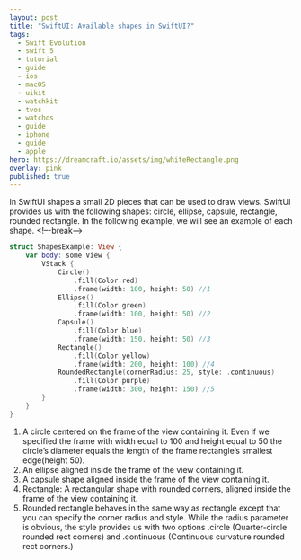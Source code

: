 ```yaml
---
layout: post
title: "SwiftUI: Available shapes in SwiftUI?"
tags:
  - Swift Evolution
  - swift 5
  - tutorial
  - guide
  - ios
  - macOS
  - uikit
  - watchkit
  - tvos
  - watchos
  - guide
  - iphone
  - guide
  - apple
hero: https://dreamcraft.io/assets/img/whiteRectangle.png
overlay: pink
published: true
---
```

In SwiftUI shapes a small 2D pieces that can be used to draw views.
SwiftUI provides us with the following shapes: circle, ellipse, capsule, rectangle, rounded rectangle.
In the following example, we will see an example of each shape.
<!–-break-–>
```swift
struct ShapesExample: View {
    var body: some View {
        VStack {
            Circle()  
                .fill(Color.red)  
                .frame(width: 100, height: 50) //1
            Ellipse()
                .fill(Color.green)
                .frame(width: 100, height: 50) //2
            Capsule()
                .fill(Color.blue)
                .frame(width: 150, height: 50) //3
            Rectangle()
                .fill(Color.yellow)
                .frame(width: 200, height: 100) //4
            RoundedRectangle(cornerRadius: 25, style: .continuous)
                .fill(Color.purple)
                .frame(width: 300, height: 150) //5
        }
    }
}
```
1. A circle centered on the frame of the view containing it. Even if we specified the frame with width equal to 100 and height equal to 50 the circle’s diameter equals the length of the frame rectangle’s smallest edge(height 50).
2. An ellipse aligned inside the frame of the view containing it.
3. A capsule shape aligned inside the frame of the view containing it.
4. Rectangle: A rectangular shape with rounded corners, aligned inside the frame of the view containing it.
5. Rounded rectangle behaves in the same way as rectangle except that you can specify the corner radius and style. While the radius parameter is obvious, the style provides us with two options .circle (Quarter-circle rounded rect corners) and .continuous (Continuous curvature rounded rect corners.)



